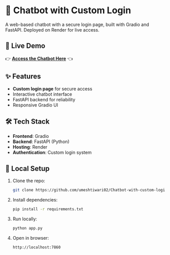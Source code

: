 # 🤖 Chatbot with Custom Login

A web-based chatbot with a secure login page, built with Gradio and FastAPI. Deployed on Render for live access.

## 🔗 Live Demo
👉 **[Access the Chatbot Here](https://chatbot-with-custom-login.onrender.com)** 👈

## ✨ Features
- **Custom login page** for secure access
- Interactive chatbot interface
- FastAPI backend for reliability
- Responsive Gradio UI

## 🛠️ Tech Stack
- **Frontend**: Gradio
- **Backend**: FastAPI (Python)
- **Hosting**: Render
- **Authentication**: Custom login system

## 🚀 Local Setup
1. Clone the repo:
   ```bash
   git clone https://github.com/umeshtiwari02/Chatbot-with-custom-login.git
2. Install dependencies:
   ```bash
   pip install -r requirements.txt
3. Run locally:
   ```bash
   python app.py
4. Open in browser:
   ```bash
   http://localhost:7860
